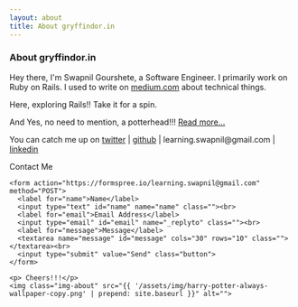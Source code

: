 ```yaml
---
layout: about
title: About gryffindor.in
---
```


<div class="post">
	<h3 class="pageTitle">About gryffindor.in</h3>
	<p class="intro"></p>
	<p> Hey there, I'm Swapnil Gourshete, a Software Engineer. I primarily work
	on Ruby on Rails.
	I used to write on <a href="https://medium.com/@swapnilggourshete" target="_blank">medium.com</a> 
	about technical things.</p>
	<p>Here, exploring Rails!!  Take it for a spin.</p>
	<p> And Yes, no need to mention, a potterhead!!! <a href="https://me.gryffindor.in" target="_blank">Read more...</a></p>
	<p> You can catch me up on 
	  <a href="https://twitter.com/gourshete/" target="_blank">twitter</a> | 
	  <a href="https://github.com/SGourshete/" target="_blank">github</a> |
	  learning.swapnil@gmail.com | 
	  <a href="https://www.linkedin.com/in/swapnil-gourshete/" target="_blank">linkedin</a>
	</p>
	<div id="contactme">
    <p class="pageTitle">Contact Me</p>
    
    <form action="https://formspree.io/learning.swapnil@gmail.com" method="POST">
      <label for="name">Name</label>
      <input type="text" id="name" name="name" class=""><br>
      <label for="email">Email Address</label>
      <input type="email" id="email" name="_replyto" class=""><br>
      <label for="message">Message</label>
      <textarea name="message" id="message" cols="30" rows="10" class=""></textarea><br>
      <input type="submit" value="Send" class="button">
    </form>
  </div>

	<p> Cheers!!!</p>
	<img class="img-about" src="{{ '/assets/img/harry-potter-always-wallpaper-copy.png' | prepend: site.baseurl }}" alt="">
</div>
